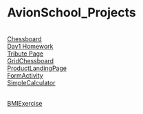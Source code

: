 

# AvionSchool_Projects
\
[Chessboard](https://leonram1245.github.io/batch5-activities/Chessboard/)
\
[Day1 Homework](https://leonram1245.github.io/batch5-activities/Day%201/)
\
[Tribute Page](https://leonram1245.github.io/batch5-activities/Tribute%20Page/)
\
[GridChessboard](https://leonram1245.github.io/batch5-activities/Grid_Chessboard/)
\
[ProductLandingPage](https://leonram1245.github.io/batch5-activities/Product%20Landing%20Page/#)
\
[FormActivity](https://leonram1245.github.io/batch5-activities/Form_Activity/)
\
[SimpleCalculator](https://leonram1245.github.io/batch5-activities//)

\
[BMIExercise](https://jsfiddle.net/ybvLpqmh/10/)

